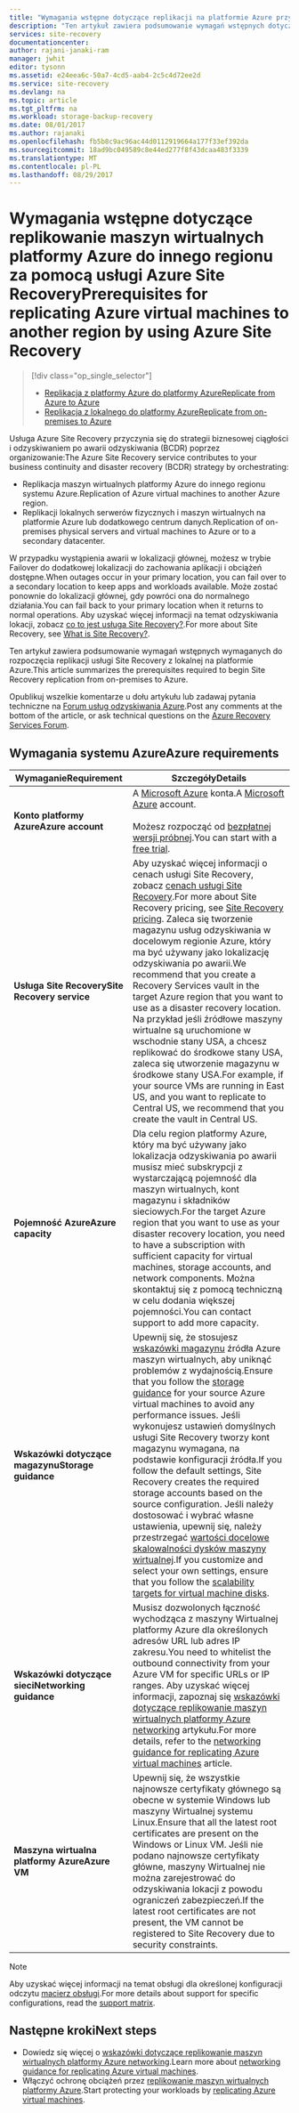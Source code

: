 ```yaml
---
title: "Wymagania wstępne dotyczące replikacji na platformie Azure przy użyciu usługi Azure Site Recovery | Dokumentacja firmy Microsoft"
description: "Ten artykuł zawiera podsumowanie wymagań wstępnych dotyczących replikację maszyn wirtualnych i maszyn fizycznych do platformy Azure przy użyciu usługi Azure Site Recovery."
services: site-recovery
documentationcenter: 
author: rajani-janaki-ram
manager: jwhit
editor: tysonn
ms.assetid: e24eea6c-50a7-4cd5-aab4-2c5c4d72ee2d
ms.service: site-recovery
ms.devlang: na
ms.topic: article
ms.tgt_pltfrm: na
ms.workload: storage-backup-recovery
ms.date: 08/01/2017
ms.author: rajanaki
ms.openlocfilehash: fb5b8c9ac96ac44d0112919664a177f33ef392da
ms.sourcegitcommit: 18ad9bc049589c8e44ed277f8f43dcaa483f3339
ms.translationtype: MT
ms.contentlocale: pl-PL
ms.lasthandoff: 08/29/2017
---
```

#  <a name="prerequisites-for-replicating-azure-virtual-machines-to-another-region-by-using-azure-site-recovery"></a><span data-ttu-id="eda1f-103">Wymagania wstępne dotyczące replikowanie maszyn wirtualnych platformy Azure do innego regionu za pomocą usługi Azure Site Recovery</span><span class="sxs-lookup"><span data-stu-id="eda1f-103">Prerequisites for replicating Azure virtual machines to another region by using Azure Site Recovery</span></span>

> [!div class="op_single_selector"]
> * [<span data-ttu-id="eda1f-104">Replikacja z platformy Azure do platformy Azure</span><span class="sxs-lookup"><span data-stu-id="eda1f-104">Replicate from Azure to Azure</span></span>](site-recovery-azure-to-azure-prereq.md)
> * [<span data-ttu-id="eda1f-105">Replikacja z lokalnego do platformy Azure</span><span class="sxs-lookup"><span data-stu-id="eda1f-105">Replicate from on-premises to Azure</span></span>](site-recovery-prereq.md)

<span data-ttu-id="eda1f-106">Usługa Azure Site Recovery przyczynia się do strategii biznesowej ciągłości i odzyskiwaniem po awarii odzyskiwania (BCDR) poprzez organizowanie:</span><span class="sxs-lookup"><span data-stu-id="eda1f-106">The Azure Site Recovery service contributes to your business continuity and disaster recovery (BCDR) strategy by orchestrating:</span></span>
* <span data-ttu-id="eda1f-107">Replikacja maszyn wirtualnych platformy Azure do innego regionu systemu Azure.</span><span class="sxs-lookup"><span data-stu-id="eda1f-107">Replication of Azure virtual machines to another Azure region.</span></span>
* <span data-ttu-id="eda1f-108">Replikacji lokalnych serwerów fizycznych i maszyn wirtualnych na platformie Azure lub dodatkowego centrum danych.</span><span class="sxs-lookup"><span data-stu-id="eda1f-108">Replication of on-premises physical servers and virtual machines to Azure or to a secondary datacenter.</span></span> 

<span data-ttu-id="eda1f-109">W przypadku wystąpienia awarii w lokalizacji głównej, możesz w trybie Failover do dodatkowej lokalizacji do zachowania aplikacji i obciążeń dostępne.</span><span class="sxs-lookup"><span data-stu-id="eda1f-109">When outages occur in your primary location, you can fail over to a secondary location to keep apps and workloads available.</span></span> <span data-ttu-id="eda1f-110">Może zostać ponownie do lokalizacji głównej, gdy powróci ona do normalnego działania.</span><span class="sxs-lookup"><span data-stu-id="eda1f-110">You can fail back to your primary location when it returns to normal operations.</span></span> <span data-ttu-id="eda1f-111">Aby uzyskać więcej informacji na temat odzyskiwania lokacji, zobacz [co to jest usługa Site Recovery?](site-recovery-overview.md).</span><span class="sxs-lookup"><span data-stu-id="eda1f-111">For more about Site Recovery, see [What is Site Recovery?](site-recovery-overview.md).</span></span>

<span data-ttu-id="eda1f-112">Ten artykuł zawiera podsumowanie wymagań wstępnych wymaganych do rozpoczęcia replikacji usługi Site Recovery z lokalnej na platformie Azure.</span><span class="sxs-lookup"><span data-stu-id="eda1f-112">This article summarizes the prerequisites required to begin Site Recovery replication from on-premises to Azure.</span></span>

<span data-ttu-id="eda1f-113">Opublikuj wszelkie komentarze u dołu artykułu lub zadawaj pytania techniczne na [Forum usług odzyskiwania Azure](https://social.msdn.microsoft.com/forums/azure/home?forum=hypervrecovmgr).</span><span class="sxs-lookup"><span data-stu-id="eda1f-113">Post any comments at the bottom of the article, or ask technical questions on the [Azure Recovery Services Forum](https://social.msdn.microsoft.com/forums/azure/home?forum=hypervrecovmgr).</span></span>


## <a name="azure-requirements"></a><span data-ttu-id="eda1f-114">Wymagania systemu Azure</span><span class="sxs-lookup"><span data-stu-id="eda1f-114">Azure requirements</span></span>

<span data-ttu-id="eda1f-115">**Wymaganie**</span><span class="sxs-lookup"><span data-stu-id="eda1f-115">**Requirement**</span></span> | <span data-ttu-id="eda1f-116">**Szczegóły**</span><span class="sxs-lookup"><span data-stu-id="eda1f-116">**Details**</span></span>
--- | ---
<span data-ttu-id="eda1f-117">**Konto platformy Azure**</span><span class="sxs-lookup"><span data-stu-id="eda1f-117">**Azure account**</span></span> | <span data-ttu-id="eda1f-118">A [Microsoft Azure](http://azure.microsoft.com/) konta.</span><span class="sxs-lookup"><span data-stu-id="eda1f-118">A [Microsoft Azure](http://azure.microsoft.com/) account.</span></span><br/><br/> <span data-ttu-id="eda1f-119">Możesz rozpocząć od [bezpłatnej wersji próbnej](https://azure.microsoft.com/pricing/free-trial/).</span><span class="sxs-lookup"><span data-stu-id="eda1f-119">You can start with a [free trial](https://azure.microsoft.com/pricing/free-trial/).</span></span>
<span data-ttu-id="eda1f-120">**Usługa Site Recovery**</span><span class="sxs-lookup"><span data-stu-id="eda1f-120">**Site Recovery service**</span></span> | <span data-ttu-id="eda1f-121">Aby uzyskać więcej informacji o cenach usługi Site Recovery, zobacz [cenach usługi Site Recovery](https://azure.microsoft.com/pricing/details/site-recovery/).</span><span class="sxs-lookup"><span data-stu-id="eda1f-121">For more about Site Recovery pricing, see [Site Recovery pricing](https://azure.microsoft.com/pricing/details/site-recovery/).</span></span> <span data-ttu-id="eda1f-122">Zaleca się tworzenie magazynu usług odzyskiwania w docelowym regionie Azure, który ma być używany jako lokalizację odzyskiwania po awarii.</span><span class="sxs-lookup"><span data-stu-id="eda1f-122">We recommend that you create a Recovery Services vault in the target Azure region that you want to use as a disaster recovery location.</span></span> <span data-ttu-id="eda1f-123">Na przykład jeśli źródłowe maszyny wirtualne są uruchomione w wschodnie stany USA, a chcesz replikować do środkowe stany USA, zaleca się utworzenie magazynu w środkowe stany USA.</span><span class="sxs-lookup"><span data-stu-id="eda1f-123">For example, if your source VMs are running in East US, and you want to replicate to Central US, we recommend that you create the vault in Central US.</span></span>|
<span data-ttu-id="eda1f-124">**Pojemność Azure**</span><span class="sxs-lookup"><span data-stu-id="eda1f-124">**Azure capacity**</span></span> | <span data-ttu-id="eda1f-125">Dla celu region platformy Azure, który ma być używany jako lokalizacja odzyskiwania po awarii musisz mieć subskrypcji z wystarczającą pojemność dla maszyn wirtualnych, kont magazynu i składników sieciowych.</span><span class="sxs-lookup"><span data-stu-id="eda1f-125">For the target Azure region that you want to use as your disaster recovery location, you need to have a subscription with sufficient capacity for virtual machines, storage accounts, and network components.</span></span> <span data-ttu-id="eda1f-126">Można skontaktuj się z pomocą techniczną w celu dodania większej pojemności.</span><span class="sxs-lookup"><span data-stu-id="eda1f-126">You can contact support to add more capacity.</span></span>
<span data-ttu-id="eda1f-127">**Wskazówki dotyczące magazynu**</span><span class="sxs-lookup"><span data-stu-id="eda1f-127">**Storage guidance**</span></span> | <span data-ttu-id="eda1f-128">Upewnij się, że stosujesz [wskazówki magazynu](../storage/common/storage-scalability-targets.md#scalability-targets-for-virtual-machine-disks) źródła Azure maszyn wirtualnych, aby uniknąć problemów z wydajnością.</span><span class="sxs-lookup"><span data-stu-id="eda1f-128">Ensure that you follow the [storage guidance](../storage/common/storage-scalability-targets.md#scalability-targets-for-virtual-machine-disks) for your source Azure virtual machines to avoid any performance issues.</span></span> <span data-ttu-id="eda1f-129">Jeśli wykonujesz ustawień domyślnych usługi Site Recovery tworzy kont magazynu wymagana, na podstawie konfiguracji źródła.</span><span class="sxs-lookup"><span data-stu-id="eda1f-129">If you follow the default settings, Site Recovery creates the required storage accounts based on the source configuration.</span></span> <span data-ttu-id="eda1f-130">Jeśli należy dostosować i wybrać własne ustawienia, upewnij się, należy przestrzegać [wartości docelowe skalowalności dysków maszyny wirtualnej](../storage/common/storage-scalability-targets.md#scalability-targets-for-virtual-machine-disks).</span><span class="sxs-lookup"><span data-stu-id="eda1f-130">If you customize and select your own settings, ensure that you follow the [scalability targets for virtual machine disks](../storage/common/storage-scalability-targets.md#scalability-targets-for-virtual-machine-disks).</span></span>
<span data-ttu-id="eda1f-131">**Wskazówki dotyczące sieci**</span><span class="sxs-lookup"><span data-stu-id="eda1f-131">**Networking guidance**</span></span> | <span data-ttu-id="eda1f-132">Musisz dozwolonych łączność wychodząca z maszyny Wirtualnej platformy Azure dla określonych adresów URL lub adres IP zakresu.</span><span class="sxs-lookup"><span data-stu-id="eda1f-132">You need to whitelist the outbound connectivity from your Azure VM for specific URLs or IP ranges.</span></span> <span data-ttu-id="eda1f-133">Aby uzyskać więcej informacji, zapoznaj się [wskazówki dotyczące replikowanie maszyn wirtualnych platformy Azure networking](site-recovery-azure-to-azure-networking-guidance.md) artykułu.</span><span class="sxs-lookup"><span data-stu-id="eda1f-133">For more details, refer to the [networking guidance for replicating Azure virtual machines](site-recovery-azure-to-azure-networking-guidance.md) article.</span></span>
<span data-ttu-id="eda1f-134">**Maszyna wirtualna platformy Azure**</span><span class="sxs-lookup"><span data-stu-id="eda1f-134">**Azure VM**</span></span> | <span data-ttu-id="eda1f-135">Upewnij się, że wszystkie najnowsze certyfikaty głównego są obecne w systemie Windows lub maszyny Wirtualnej systemu Linux.</span><span class="sxs-lookup"><span data-stu-id="eda1f-135">Ensure that all the latest root certificates are present on the Windows or Linux VM.</span></span> <span data-ttu-id="eda1f-136">Jeśli nie podano najnowsze certyfikaty główne, maszyny Wirtualnej nie można zarejestrować do odzyskiwania lokacji z powodu ograniczeń zabezpieczeń.</span><span class="sxs-lookup"><span data-stu-id="eda1f-136">If the latest root certificates are not present, the VM cannot be registered to Site Recovery due to security constraints.</span></span>

>[!NOTE]
><span data-ttu-id="eda1f-137">Aby uzyskać więcej informacji na temat obsługi dla określonej konfiguracji odczytu [macierz obsługi](site-recovery-support-matrix-azure-to-azure.md).</span><span class="sxs-lookup"><span data-stu-id="eda1f-137">For more details about support for specific configurations, read the [support matrix](site-recovery-support-matrix-azure-to-azure.md).</span></span>

## <a name="next-steps"></a><span data-ttu-id="eda1f-138">Następne kroki</span><span class="sxs-lookup"><span data-stu-id="eda1f-138">Next steps</span></span>
- <span data-ttu-id="eda1f-139">Dowiedz się więcej o [wskazówki dotyczące replikowanie maszyn wirtualnych platformy Azure networking](site-recovery-azure-to-azure-networking-guidance.md).</span><span class="sxs-lookup"><span data-stu-id="eda1f-139">Learn more about [networking guidance for replicating Azure virtual machines](site-recovery-azure-to-azure-networking-guidance.md).</span></span>
- <span data-ttu-id="eda1f-140">Włączyć ochronę obciążeń przez [replikowanie maszyn wirtualnych platformy Azure](site-recovery-azure-to-azure.md).</span><span class="sxs-lookup"><span data-stu-id="eda1f-140">Start protecting your workloads by [replicating Azure virtual machines](site-recovery-azure-to-azure.md).</span></span>
